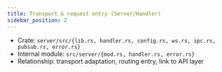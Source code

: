 ```yaml
---
title: Transport & request entry (Server/Handler)
sidebar_position: 2
---
```


- Crate: `server/src/{lib.rs, handler.rs, config.rs, ws.rs, ipc.rs, pubsub.rs, error.rs}`
- Internal module: `src/server/{mod.rs, handler.rs, error.rs}`
- Relationship: transport adaptation, routing entry, link to API layer
